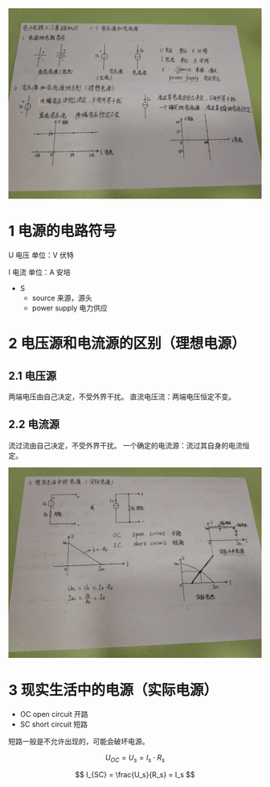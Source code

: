 
<img src="asset/1-7-1.jpg"/>

# 1 电源的电路符号

U 电压 单位：V 伏特

I 电流 单位：A 安培

- S
  - source 来源，源头
  - power supply 电力供应



# 2 电压源和电流源的区别（理想电源）

## 2.1 电压源
两端电压由自己决定，不受外界干扰。
直流电压流：两端电压恒定不变。

## 2.2 电流源
流过流由自己决定，不受外界干扰。
一个确定的电流源：流过其自身的电流恒定。



<img src="asset/1-7-2.jpg"/>

# 3 现实生活中的电源（实际电源）

- OC open circuit 开路
- SC short circuit 短路

短路一般是不允许出现的，可能会破坏电源。


$$
U_{OC} = U_s = I_s \cdot R_s
$$

$$
I_{SC} = \frac{U_s}{R_s} = I_s
$$